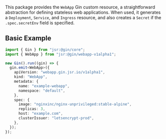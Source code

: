 This package provides the `WebApp` Gin custom resource, a straightforward abstraction for defining stateless web
applications. When used, it generates a `Deployment`, `Service`, and `Ingress` resource, and also creates a `Secret` if
the `.spec.secretEnv` field is specified.

[cert-manager]: https://cert-manager.io/

## Basic Example

```ts
import { Gin } from "jsr:@gin/core";
import { WebApp } from "jsr:@gin/webapp-v1alpha1";

new Gin().run((gin) => {
  gin.emit<WebApp>({
    apiVersion: "webapp.gin.jsr.io/v1alpha1",
    kind: "WebApp",
    metadata: {
      name: "example-webapp",
      namespace: "default",
    },
    spec: {
      image: "nginxinc/nginx-unprivileged:stable-alpine",
      replicas: 3,
      host: "example.com",
      clusterIssuer: "letsencrypt-prod",
    },
  });
});
```
